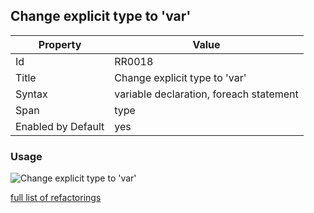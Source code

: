 ## Change explicit type to 'var'

Property | Value
--- | --- 
Id | RR0018
Title | Change explicit type to 'var'
Syntax | variable declaration, foreach statement
Span | type
Enabled by Default | yes

### Usage

![Change explicit type to 'var'](../../images/refactorings/ChangeExplicitTypeToVar.png)

[full list of refactorings](Refactorings.md)

